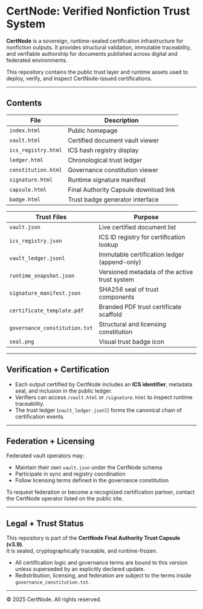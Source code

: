 # CertNode: Verified Nonfiction Trust System

**CertNode** is a sovereign, runtime-sealed certification infrastructure for nonfiction outputs. It provides structural validation, immutable traceability, and verifiable authorship for documents published across digital and federated environments.

This repository contains the public trust layer and runtime assets used to deploy, verify, and inspect CertNode-issued certifications.

---

## Contents

| File | Description |
|------|-------------|
| `index.html` | Public homepage |
| `vault.html` | Certified document vault viewer |
| `ics_registry.html` | ICS hash registry display |
| `ledger.html` | Chronological trust ledger |
| `constitution.html` | Governance constitution viewer |
| `signature.html` | Runtime signature manifest |
| `capsule.html` | Final Authority Capsule download link |
| `badge.html` | Trust badge generator interface |

| Trust Files | Purpose |
|-------------|---------|
| `vault.json` | Live certified document list |
| `ics_registry.json` | ICS ID registry for certification lookup |
| `vault_ledger.jsonl` | Immutable certification ledger (append-only) |
| `runtime_snapshot.json` | Versioned metadata of the active trust system |
| `signature_manifest.json` | SHA256 seal of trust components |
| `certificate_template.pdf` | Branded PDF trust certificate scaffold |
| `governance_constitution.txt` | Structural and licensing constitution |
| `seal.png` | Visual trust badge icon |

---

## Verification + Certification

- Each output certified by CertNode includes an **ICS identifier**, metadata seal, and inclusion in the public ledger.
- Verifiers can access `/vault.html` or `/signature.html` to inspect runtime traceability.
- The trust ledger (`vault_ledger.jsonl`) forms the canonical chain of certification events.

---

## Federation + Licensing

Federated vault operators may:
- Maintain their own `vault.json` under the CertNode schema
- Participate in sync and registry coordination
- Follow licensing terms defined in the governance constitution

To request federation or become a recognized certification partner, contact the CertNode operator listed on the public site.

---

## Legal + Trust Status

This repository is part of the **CertNode Final Authority Trust Capsule (v3.9)**.  
It is sealed, cryptographically traceable, and runtime-frozen.

- All certification logic and governance terms are bound to this version unless superseded by an explicitly declared update.
- Redistribution, licensing, and federation are subject to the terms inside `governance_constitution.txt`.

---

© 2025 CertNode. All rights reserved.